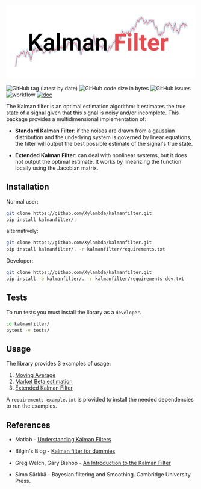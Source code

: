 <p align="center">
  <img src="img/logo.png" width="700">
</p>

![GitHub tag (latest by date)](https://img.shields.io/github/v/tag/Xylambda/kalmanfilter?label=VERSION&style=badge)
![GitHub code size in bytes](https://img.shields.io/github/languages/code-size/Xylambda/kalmanfilter?style=badge)
![GitHub issues](https://img.shields.io/github/issues/Xylambda/kalmanfilter?style=badge)
![workflow](https://github.com/Xylambda/kalmanfilter/actions/workflows/cicd.yaml/badge.svg)
[![doc](https://img.shields.io/badge/DOCS-documentation-blue.svg?style=badge)](https://xylambda.github.io/kalmanfilter/)

The Kalman filter is an optimal estimation algorithm: it estimates the true 
state of a signal given that this signal is noisy and/or incomplete. This 
package provides a multidimensional implementation of:
* **Standard Kalman Filter**: if the noises are drawn from a gaussian 
distribution and the underlying system is governed by linear equations, the 
filter will output the best possible estimate of the signal's true state.

* **Extended Kalman Filter**: can deal with nonlinear systems, but it does not
output the optimal estimate. It works by linearizing the function locally using
the Jacobian matrix.


## Installation
Normal user:
```bash
git clone https://github.com/Xylambda/kalmanfilter.git
pip install kalmanfilter/.
```

alternatively:
```bash
git clone https://github.com/Xylambda/kalmanfilter.git
pip install kalmanfilter/. -r kalmanfilter/requirements.txt
```

Developer:
```bash
git clone https://github.com/Xylambda/kalmanfilter.git
pip install -e kalmanfilter/. -r kalmanfilter/requirements-dev.txt
```

## Tests
To run tests you must install the library as a `developer`.
```bash
cd kalmanfilter/
pytest -v tests/
```

## Usage
The library provides 3 examples of usage:
1. [Moving Average](examples/moving_average.py)
2. [Market Beta estimation](examples/market_beta.py)
3. [Extended Kalman Filter](examples/extended.py)

A `requirements-example.txt` is provided to install the needed dependencies to
run the examples.

## References
* Matlab - [Understanding Kalman Filters](https://www.youtube.com/playlist?list=PLn8PRpmsu08pzi6EMiYnR-076Mh-q3tWr)

* Bilgin's Blog - [Kalman filter for dummies](http://bilgin.esme.org/BitsAndBytes/KalmanFilterforDummies)

* Greg Welch, Gary Bishop - [An Introduction to the Kalman Filter](https://www.cs.unc.edu/~welch/media/pdf/kalman_intro.pdf)

* Simo Särkkä - Bayesian filtering and Smoothing. Cambridge University Press.
